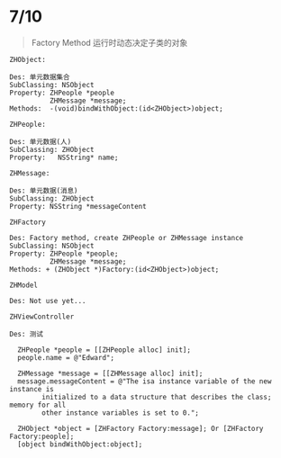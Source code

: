 7/10
===
>  Factory Method
运行时动态决定子类的对象

`ZHObject:`

```
Des: 单元数据集合
SubClassing: NSObject
Property: ZHPeople *people
		  ZHMessage *message;
Methods:  -(void)bindWithObject:(id<ZHObject>)object;
```

`ZHPeople:`

```
Des: 单元数据(人)
SubClassing: ZHObject
Property:	NSString* name;
```

`ZHMessage:`

```
Des: 单元数据(消息)
SubClassing: ZHObject
Property: NSString *messageContent
```

`ZHFactory`

```
Des: Factory method, create ZHPeople or ZHMessage instance
SubClassing: NSObject
Property: ZHPeople *people;
		  ZHMessage *message;
Methods: + (ZHObject *)Factory:(id<ZHObject>)object;
```

`ZHModel`

```
Des: Not use yet...

```

`ZHViewController`

```
Des: 测试

  ZHPeople *people = [[ZHPeople alloc] init];
  people.name = @"Edward";
  
  ZHMessage *message = [[ZHMessage alloc] init];
  message.messageContent = @"The isa instance variable of the new instance is 
  		initialized to a data structure that describes the class; memory for all 
  		other instance variables is set to 0.";
  
  ZHObject *object = [ZHFactory Factory:message]; Or [ZHFactory Factory:people];
  [object bindWithObject:object];
```